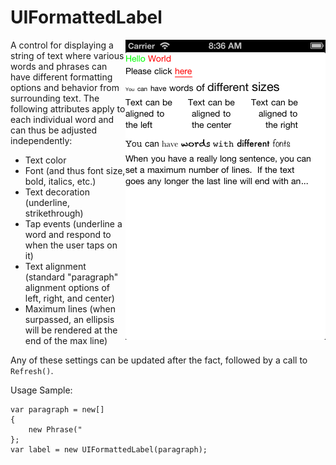 UIFormattedLabel
==============================

<img src="ScreenShot.png" width="320" height="480" align="right" />

A control for displaying a string of text where various words and phrases can have different 
formatting options and behavior from surrounding text.  The following attributes apply to 
each individual word and can thus be adjusted independently:

* Text color
* Font (and thus font size, bold, italics, etc.)
* Text decoration (underline, strikethrough)
* Tap events (underline a word and respond to when the user taps on it)
* Text alignment (standard "paragraph" alignment options of left, right, and center)
* Maximum lines (when surpassed, an ellipsis will be rendered at the end of the max line)

Any of these settings can be updated after the fact, followed by a call to `Refresh()`.

Usage Sample:

	var paragraph = new[]
	{
		new Phrase("
	};
    var label = new UIFormattedLabel(paragraph);
